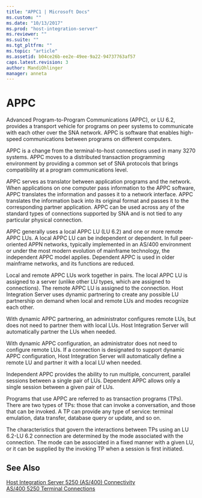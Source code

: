 ```yaml
---
title: "APPC1 | Microsoft Docs"
ms.custom: ""
ms.date: "10/13/2017"
ms.prod: "host-integration-server"
ms.reviewer: ""
ms.suite: ""
ms.tgt_pltfrm: ""
ms.topic: "article"
ms.assetid: b04ce26b-ee2e-49ee-9a22-94737763af57
caps.latest.revision: 3
author: MandiOhlinger
manager: anneta
---
```

# APPC
Advanced Program-to-Program Communications (APPC), or LU 6.2, provides a transport vehicle for programs on peer systems to communicate with each other over the SNA network. APPC is software that enables high-speed communications between programs on different computers.  
  
 APPC is a change from the terminal-to-host connections used in many 3270 systems. APPC moves to a distributed transaction programming environment by providing a common set of SNA protocols that brings compatibility at a program communications level.  
  
 APPC serves as translator between application programs and the network. When applications on one computer pass information to the APPC software, APPC translates the information and passes it to a network interface. APPC translates the information back into its original format and passes it to the corresponding partner application. APPC can be used across any of the standard types of connections supported by SNA and is not tied to any particular physical connection.  
  
 APPC generally uses a local APPC LU (LU 6.2) and one or more remote APPC LUs. A local APPC LU can be independent or dependent. In full peer-oriented APPN networks, typically implemented in an AS/400 environment or under the most modern evolution of mainframe technology, the independent APPC model applies. Dependent APPC is used in older mainframe networks, and its functions are reduced.  
  
 Local and remote APPC LUs work together in pairs. The local APPC LU is assigned to a server (unlike other LU types, which are assigned to connections). The remote APPC LU is assigned to the connection. Host Integration Server uses dynamic partnering to create any possible LU partnership on demand when local and remote LUs and modes recognize each other.  
  
 With dynamic APPC partnering, an administrator configures remote LUs, but does not need to partner them with local LUs. Host Integration Server will automatically partner the LUs when needed.  
  
 With dynamic APPC configuration, an administrator does not need to configure remote LUs. If a connection is designated to support dynamic APPC configuration, Host Integration Server will automatically define a remote LU and partner it with a local LU when needed.  
  
 Independent APPC provides the ability to run multiple, concurrent, parallel sessions between a single pair of LUs. Dependent APPC allows only a single session between a given pair of LUs.  
  
 Programs that use APPC are referred to as transaction programs (TPs). There are two types of TPs: those that can invoke a conversation, and those that can be invoked. A TP can provide any type of service: terminal emulation, data transfer, database query or update, and so on.  
  
 The characteristics that govern the interactions between TPs using an LU 6.2-LU 6.2 connection are determined by the mode associated with the connection. The mode can be associated in a fixed manner with a given LU, or it can be supplied by the invoking TP when a session is first initiated.  
  
## See Also  
 [Host Integration Server 5250 (AS/400) Connectivity](../core/host-integration-server-5250-as-400-connectivity.md)   
 [AS/400 5250 Terminal Connections](../core/as-400-5250-terminal-connections.md)